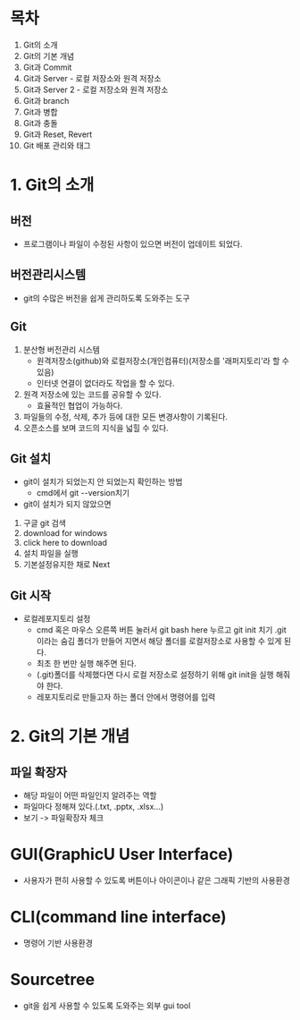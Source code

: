 # 목차 

1. Git의 소개
2. Git의 기본 개념
3. Git과 Commit
4. Git과 Server - 로컬 저장소와 원격 저장소
5. Git과 Server 2 - 로컬 저장소와 원격 저장소
6. Git과 branch
7. Git과 병합
8. Git과 충돌
9. Git과 Reset, Revert
10. Git 배포 관리와 태그

# 1. Git의 소개
## 버전
  * 프로그램이나 파일이 수정된 사항이 있으면 버전이 업데이트 되었다.

## 버전관리시스템
* git의 수많은 버전을 쉽게 관리하도록 도와주는 도구

## Git
1. 분산형 버전관리 시스템
   * 원격저장소(github)와 로컬저장소(개인컴퓨터)(저장소를 '래퍼지토리'라 할 수 있음)
   * 인터넷 연결이 없더라도 작업을 할 수 있다.
2. 원격 저장소에 있는 코드를 공유할 수 있다.
   * 효율적인 협업이 가능하다.
3. 파일들의 수정, 삭제, 추가 등에 대한 모든 변경사항이 기록된다.
4. 오픈소스를 보며 코드의 지식을 넓힐 수 있다.

## Git 설치
  * git이 설치가 되었는지 안 되었는지 확인하는 방법
    * cmd에서 git --version치기
  * git이 설치가 되지 않았으면
1. 구글 git 검색
2. download for windows
3. click here to download
4. 설치 파일을 실행
5. 기본설정유지한 채로 Next 
       

## Git 시작
  * 로컬레포지토리 설정
      * cmd 혹은 마우스 오른쪽 버튼 눌러서 git bash here 누르고 git init 치기 .git 이라는 숨김 폴더가 만들어 지면서 해당 폴더를 로컬저장소로 사용할 수 있게 된다.
      * 최초 한 번만 실행 해주면 된다.
      * (.git)폴더를 삭제했다면 다시 로컬 저장소로 설정하기 위해 git init을 실행 해줘야 한다.
      * 레포지토리로 만들고자 하는 폴더 안에서 명령어를 입력

# 2. Git의 기본 개념

## 파일 확장자
  * 해당 파일이 어떤 파일인지 알려주는 역할
  * 파일마다 정해져 있다.(.txt, .pptx, .xlsx...)
  * 보기 -> 파일확장자 체크

# GUI(GraphicU User Interface)
  * 사용자가 편히 사용할 수 있도록 버튼이나 아이콘이나 같은 그래픽 기반의 사용환경

# CLI(command line interface)
  * 명령어 기반 사용환경

# Sourcetree
  * git을 쉽게 사용할 수 있도록 도와주는 외부 gui tool

